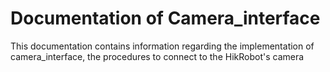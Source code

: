 # Documentation of Camera_interface
This documentation contains information regarding the implementation of camera_interface, the procedures to connect to the HikRobot's camera

